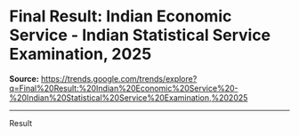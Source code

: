 # Final Result: Indian Economic Service - Indian Statistical Service Examination, 2025

**Source:** https://trends.google.com/trends/explore?q=Final%20Result:%20Indian%20Economic%20Service%20-%20Indian%20Statistical%20Service%20Examination,%202025

---

Result
